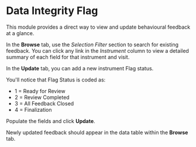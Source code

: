 # Data Integrity Flag

This module provides a direct way to view and update behavioural feedback at a glance.

In the **Browse** tab, use the *Selection Filter* section to search for existing feedback. You can click any link in the *Instrument* column to view a detailed summary of each field for that instrument and visit.

In the **Update** tab, you can add a new instrument Flag status. 

You'll notice that  Flag Status is coded as:

- 1 = Ready for Review<br>
- 2 = Review Completed<br>
- 3 = All Feedback Closed<br>
- 4 = Finalization

Populate the fields and click **Update**. 

Newly updated feedback should appear in the data table within the **Browse** tab. 
